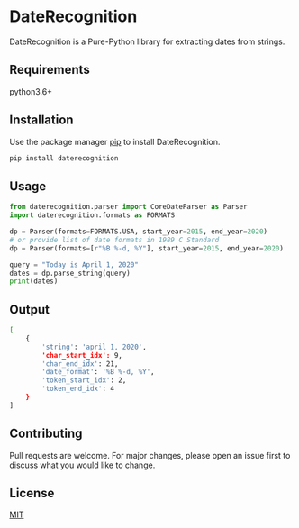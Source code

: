 # DateRecognition

DateRecognition is a Pure-Python library for extracting dates from strings.

## Requirements

python3.6+

## Installation

Use the package manager [pip](https://pip.pypa.io/en/stable/) to install DateRecognition.

```bash
pip install daterecognition
```

## Usage

```python
from daterecognition.parser import CoreDateParser as Parser
import daterecognition.formats as FORMATS

dp = Parser(formats=FORMATS.USA, start_year=2015, end_year=2020) 
# or provide list of date formats in 1989 C Standard
dp = Parser(formats=[r"%B %-d, %Y"], start_year=2015, end_year=2020)

query = "Today is April 1, 2020"
dates = dp.parse_string(query)
print(dates)
```

## Output

```bash
[
    {
        'string': 'april 1, 2020', 
        'char_start_idx': 9, 
        'char_end_idx': 21, 
        'date_format': '%B %-d, %Y', 
        'token_start_idx': 2, 
        'token_end_idx': 4
    }
]
```

## Contributing

Pull requests are welcome. For major changes, please open an issue first to discuss what you would like to change.

## License

[MIT](https://choosealicense.com/licenses/mit/)